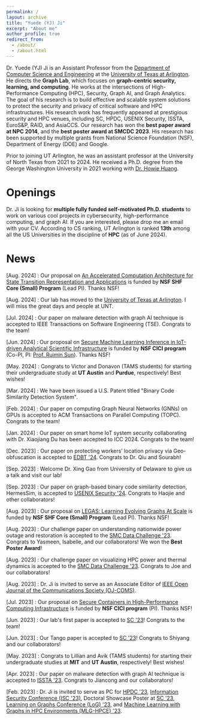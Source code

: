 ```yaml
---
permalink: /
layout: archive
title: "Yuede (YJ) Ji"
excerpt: "About me"
author_profile: true
redirect_from:
  - /about/
  - /about.html
---
```


Dr. Yuede (YJ) Ji is an Assistant Professor from the [Department of Computer Science and Engineering](https://www.uta.edu/academics/schools-colleges/engineering/academics/departments/cse) at the [University of Texas at Arlington](https://www.uta.edu/). 
He directs the <strong>Graph Lab</strong>, which focuses on <strong>graph-centric security, learning, and computing</strong>.
He works at the intersections of High-Performance Computing (HPC), Security, Graph AI, and Graph Analytics. The goal of his research is to build effective and scalable system solutions to protect the security and privacy of critical software and HPC infrastructures. His research work has frequently appeared at prestigious security and HPC venues, including SC, HPDC, USENIX Security, ISSTA, EuroS&P, RAID, and AsiaCCS.
Our research has won the <strong>best paper award at NPC 2014</strong>, and the <strong>best poster award at SMCDC 2023</strong>. His research has been supported by multiple grants from National Science Foundation (NSF), Department of Energy (DOE) and Google.


Prior to joining UT Arlington, he was an assistant professor at the University of North Texas from 2021 to 2024. He received a Ph.D. degree from the George Washington University in 2021 working with [Dr. Howie Huang](https://www2.seas.gwu.edu/~howie/).

Openings
======
Dr. Ji is looking for <strong>multiple fully funded self-motivated Ph.D. students</strong> to work on various cool projects in cybersecurity, high-performance computing, and graph AI. If you are interested, please drop me an email with your CV. According to CS ranking, UT Arlington is ranked <strong>13th</strong> among all the US Universities in the discipline of <strong>HPC</strong> (as of June 2024).


News
======
[Aug. 2024] : Our proposal on [An Accelerated Computation Architecture for State Transition Representation and Applications](https://www.nsf.gov/awardsearch/showAward?AWD_ID=2409211&HistoricalAwards=false) is funded by <strong>NSF SHF Core (Small) Program</strong> (Lead PI). Thanks NSF!

[Aug. 2024] : Our lab has moved to the [University of Texas at Arlington](https://www.uta.edu/). I will miss the great days and people at UNT.

[Jul. 2024] : Our paper on malware detection with graph AI technique is accepted to IEEE Transactions on Software Engineering (TSE). Congrats to the team!

[Jun. 2024] : Our proposal on [Secure Machine Learning Inference in IoT-driven Analytical Scientific Infrastructure](https://www.nsf.gov/awardsearch/showAward?AWD_ID=2419843) is funded by <strong>NSF CICI program</strong> (Co-PI, PI: [Prof. Ruimin Sun](https://www.ruiminsun.com/)). Thanks NSF!

[May. 2024] : Congrats to Victor and Donavon (TAMS students) for starting their undergraduate study at <strong>UT Austin</strong> and <strong>Purdue</strong>, respectively! Best wishes!

[Mar. 2024] : We have been issued a U.S. Patent titled "Binary Code Similarity Detection System".

[Feb. 2024] : Our paper on computing Graph Neural Networks (GNNs) on GPUs is accepted to ACM Transactions on Parallel Computing (TOPC). Congrats to the team!

[Jan. 2024] : Our paper on smart home IoT system security collaborating with Dr. Xiaojiang Du has been accepted to ICC 2024. Congrats to the team!

[Dec. 2023] : Our paper on protecting workers’ location privacy via Geo-obfuscation is accepted to [EDBT \'24](https://dastlab.github.io/edbticdt2024/). Congrats to Dr. Qiu and Sourabh!

[Sep. 2023] : Welcome Dr. Xing Gao from University of Delaware to give us a talk and visit our lab!

[Sep. 2023] : Our paper on graph-based binary code similarity detection, HermesSim, is accepted to [USENIX Security \'24](https://www.usenix.org/conference/usenixsecurity24). Congrats to Haojie and other collaborators!

[Aug. 2023] : Our proposal on [LEGAS: Learning Evolving Graphs At Scale](https://www.nsf.gov/awardsearch/showAward?AWD_ID=2331301&HistoricalAwards=false) is funded by <strong>NSF SHF Core (Small) Program</strong> (Lead PI). Thanks NSF!

[Aug. 2023] : Our challenge paper on understanding nationwide power outage and restoration is accepted to the [SMC Data Challenge \'23](https://smc-datachallenge.ornl.gov/). Congrats to Yasmeen, Isabelle, and our collaborators! We won the <strong>Best Poster Award</strong>!

[Aug. 2023] : Our challenge paper on visualizing HPC power and thermal dynamics is accepted to the [SMC Data Challenge \'23](https://smc-datachallenge.ornl.gov/). Congrats to Joe and our collaborators!

[Aug. 2023] : Dr. Ji is invited to serve as an Associate Editor of [IEEE Open Journal of the Communications Society (OJ-COMS)](https://www.comsoc.org/publications/journals/ieee-ojcoms).

[Jul. 2023] : Our proposal on [Secure Containers in High-Performance Computing Infrastructure](https://www.nsf.gov/awardsearch/showAward?AWD_ID=2319975&HistoricalAwards=false) is funded by <strong>NSF CICI program</strong> (PI). Thanks NSF!

[Jun. 2023] : Our lab's first paper is accepted to [SC \'23](https://sc23.supercomputing.org/)! Congrats to the team! 

[Jun. 2023] : Our Tango paper is accepted to [SC \'23](https://sc23.supercomputing.org/)! Congrats to Shiyang and our collaborators!

[May. 2023] : Congrats to Lillian and Avik (TAMS students) for starting their undergraduate studies at <strong>MIT</strong> and <strong>UT Austin</strong>, respectively! Best wishes!

[Apr. 2023] : Our paper on malware detection with graph AI technique is accepted to [ISSTA \'23](https://conf.researchr.org/home/issta-2023). Congrats to Jiancong and our collaborators!

[Feb. 2023] : Dr. Ji is invited to serve as PC for [HPDC \'23](https://www.hpdc.org/2023/), [Information Security Conference (ISC \'23)](https://isc23.cs.rug.nl/), Doctoral Showcase Poster at [SC \'23](https://sc23.supercomputing.org/), [Learning on Graphs Conference (LoG) \'23](https://logconference.org/), and [Machine Learning with Graphs in HPC Environments (MLG-HPCE) \'23](https://ornl.github.io/MLHPC).

